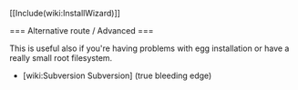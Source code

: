 [[Include(wiki:InstallWizard)]]

=== Alternative route / Advanced ===

This is useful also if you're having problems with egg installation or have a really small root filesystem.

 * [wiki:Subversion Subversion] (true bleeding edge)
